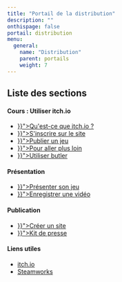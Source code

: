 ```yaml
---
title: "Portail de la distribution"
description: ""
onthispage: false
portail: distribution
menu:
  general:
    name: "Distribution"
    parent: portails
    weight: 7
---
```


## Liste des sections

<div id="index-flex-container">
    <section>
    	<h4>Cours : Utiliser itch.io</h4>
        <ul>
          <li><a href="{{< ref "distribution/itch.io/qu-est-ce-que-itch.io.md" >}}">Qu'est-ce que itch.io ?</a></li>
          <li><a href="{{< ref "distribution/itch.io/s-inscrire-sur-le-site.md" >}}">S'inscrire sur le site</a></li>
          <li><a href="{{< ref "distribution/itch.io/publier-un-jeu.md" >}}">Publier un jeu</a></li>
          <li><a href="{{< ref "distribution/itch.io/pour-aller-plus-loin.md" >}}">Pour aller plus loin</a></li>
          <li><a href="{{< ref "distribution/itch.io/utiliser-butler.md" >}}">Utiliser butler</a></li>
        </ul>
    </section>
    <section>
        <h4>Présentation</h4>
        <ul>
          <li><a href="{{< ref "distribution/presentation.md" >}}">Présenter son jeu</a></li>
          <li><a href="{{< ref "distribution/presentation.md" >}}">Enregistrer une vidéo</a></li>
        </ul>
    </section>
    <section>
    	<h4>Publication</h4>
        <ul>
          <li><a href="{{< ref "distribution/site.md" >}}">Créer un site</a></li>
          <li><a href="{{< ref "distribution/presskit.md" >}}">Kit de presse</a></li>
        </ul>
    </section>
    <section>
    	<h4>Liens utiles</h4>
        <ul>
          <li><a href="https://itch.io/">itch.io</a></li>
          <li><a href="https://partner.steamgames.com/">Steamworks</a></li>
        </ul>
    </section>
</div>
